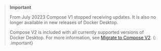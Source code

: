 > **Important**
>
> From July 20223 Compose V1 stopped receiving updates. It is also no longer available in new releases of Docker Desktop.
>
> Compose V2 is included with all currently supported versions of Docker Desktop.
> For more information, see [Migrate to Compose V2](/compose/migrate).
{: .important}

